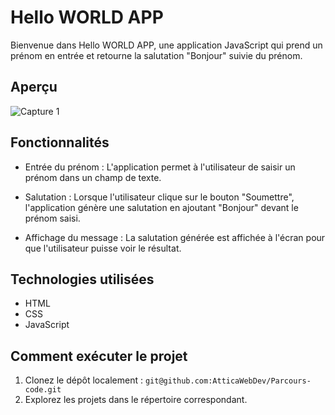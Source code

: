 # Hello WORLD APP

Bienvenue dans Hello WORLD APP, une application JavaScript qui prend un prénom en entrée et retourne la salutation "Bonjour" suivie du prénom.

## Aperçu

![Capture 1](./screenshot/Capture%20d'écran%202024-01-20%20233853.png)

## Fonctionnalités

- Entrée du prénom : L'application permet à l'utilisateur de saisir un prénom dans un champ de texte.

- Salutation : Lorsque l'utilisateur clique sur le bouton "Soumettre", l'application génère une salutation en ajoutant "Bonjour" devant le prénom saisi.

- Affichage du message : La salutation générée est affichée à l'écran pour que l'utilisateur puisse voir le résultat.

## Technologies utilisées

- HTML
- CSS
- JavaScript

## Comment exécuter le projet

1. Clonez le dépôt localement : `git@github.com:AtticaWebDev/Parcours-code.git`
2. Explorez les projets dans le répertoire correspondant.
